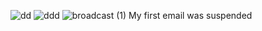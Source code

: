 ![dd](https://github.com/user-attachments/assets/a05c95ec-5a21-4dc2-a953-15e251e922c8)
![ddd](https://github.com/user-attachments/assets/37f3126f-4b4d-49e9-96fb-7274d0f39a4f)
![broadcast (1)](https://github.com/user-attachments/assets/baadb68d-723a-4269-a5dc-732a2741d854)
My first email was suspended
